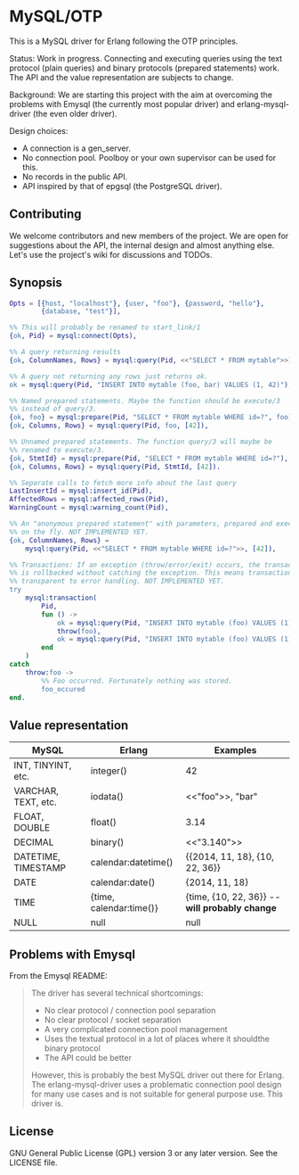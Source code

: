 MySQL/OTP
=========

This is a MySQL driver for Erlang following the OTP principles.

Status: Work in progress. Connecting and executing queries using the text protocol (plain queries) and binary protocols (prepared statements) work. The API and the value representation are subjects to change.

Background: We are starting this project with the aim at overcoming the problems with Emysql (the currently most popular driver) and erlang-mysql-driver (the even older driver).

Design choices:

* A connection is a gen_server.
* No connection pool. Poolboy or your own supervisor can be used for this.
* No records in the public API.
* API inspired by that of epgsql (the PostgreSQL driver).

Contributing
------------

We welcome contributors and new members of the project. We are open for suggestions about the API, the internal design and almost anything else. Let's use the project's wiki for discussions and TODOs.

Synopsis
--------

```Erlang
Opts = [{host, "localhost"}, {user, "foo"}, {password, "hello"},
        {database, "test"}],

%% This will probably be renamed to start_link/1
{ok, Pid} = mysql:connect(Opts),

%% A query returning results
{ok, ColumnNames, Rows} = mysql:query(Pid, <<"SELECT * FROM mytable">>),

%% A query not returning any rows just returns ok.
ok = mysql:query(Pid, "INSERT INTO mytable (foo, bar) VALUES (1, 42)"),

%% Named prepared statements. Maybe the function should be execute/3
%% instead of query/3.
{ok, foo} = mysql:prepare(Pid, "SELECT * FROM mytable WHERE id=?", foo),
{ok, Columns, Rows} = mysql:query(Pid, foo, [42]),

%% Unnamed prepared statements. The function query/3 will maybe be
%% renamed to execute/3.
{ok, StmtId} = mysql:prepare(Pid, "SELECT * FROM mytable WHERE id=?"),
{ok, Columns, Rows} = mysql:query(Pid, StmtId, [42]).

%% Separate calls to fetch more info about the last query
LastInsertId = mysql:insert_id(Pid),
AffectedRows = mysql:affected_rows(Pid),
WarningCount = mysql:warning_count(Pid),

%% An "anonymous prepared statement" with parameters, prepared and executed
%% on the fly. NOT IMPLEMENTED YET.
{ok, ColumnNames, Rows} =
    mysql:query(Pid, <<"SELECT * FROM mytable WHERE id=?">>, [42]),

%% Transactions: If an exception (throw/error/exit) occurs, the transaction
%% is rollbacked without catching the exception. This means transactions are
%% transparent to error handling. NOT IMPLEMENTED YET.
try
    mysql:transaction(
        Pid,
        fun () ->
            ok = mysql:query(Pid, "INSERT INTO mytable (foo) VALUES (1)"),
            throw(foo),
            ok = mysql:query(Pid, "INSERT INTO mytable (foo) VALUES (1)")
        end
    )
catch
    throw:foo ->
        %% Foo occurred. Fortunately nothing was stored.
        foo_occured
end.
```

Value representation
--------------------

 MySQL              | Erlang                  | Examples
--------------------|-------------------------|-------------------
INT, TINYINT, etc.  | integer()               | 42
VARCHAR, TEXT, etc. | iodata()                | <<"foo">>, "bar"
FLOAT, DOUBLE       | float()                 | 3.14
DECIMAL             | binary()                | <<"3.140">>
DATETIME, TIMESTAMP | calendar:datetime()     | {{2014, 11, 18}, {10, 22, 36}}
DATE                | calendar:date()         | {2014, 11, 18}
TIME                | {time, calendar:time()} | {time, {10, 22, 36}} -- **will probably change**
NULL                | null                    | null

Problems with Emysql
--------------------

From the Emysql README:

> The driver has several technical shortcomings:
>
> * No clear protocol / connection pool separation
> * No clear protocol / socket separation
> * A very complicated connection pool management
> * Uses the textual protocol in a lot of places where it shouldthe binary protocol
> * The API could be better
>
>However, this is probably the best MySQL driver out there for Erlang. The erlang-mysql-driver uses a problematic connection pool design for many use cases and is not suitable for general purpose use. This driver is.

License
-------

GNU General Public License (GPL) version 3 or any later version. See the LICENSE file.
